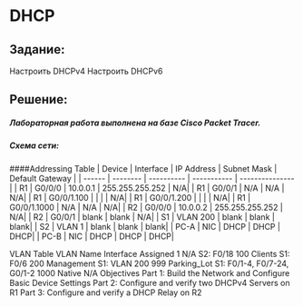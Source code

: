 # DHCP

##  Задание:
Настроить DHCPv4
Настроить DHCPv6

##  Решение:

##### Лабораторная работа выполнена на базе Cisco Packet Tracer.

##### Схема сети:


####Addressing Table
| Device	| Interface	| IP Address |	Subnet Mask	| Default Gateway |
| ------	| --------	| ---------- |	-----------	| --------------- |
| R1	| G0/0/0	| 10.0.0.1	| 255.255.255.252	| N/A| 
| R1	| G0/0/1	| N/A	| N/A	| N/A| 
| R1	| G0/0/1.100	| | | | N/A| 
| R1	| G0/0/1.200	| | | | N/A| 
| R1	| G0/0/1.1000	| N/A	| N/A	| N/A| 
| R2	| G0/0/0	| 10.0.0.2	| 255.255.255.252	| N/A| 
| R2	| G0/0/1	| blank	| blank	| N/A| 
| S1	| VLAN 200	| blank	| blank	| blank| 
| S2	| VLAN 1	| blank	| blank	| blank| 
| PC-A	| NIC	| DHCP	| DHCP	| DHCP| 
| PC-B	| NIC	| DHCP	| DHCP	| DHCP| 

VLAN Table
VLAN	Name	Interface Assigned
1	N/A	S2: F0/18
100	Clients	S1: F0/6
200	Management	S1: VLAN 200 
999	Parking_Lot	S1: F0/1-4, F0/7-24, G0/1-2
1000	Native	N/A
Objectives
Part 1: Build the Network and Configure Basic Device Settings
Part 2: Configure and verify two DHCPv4 Servers on R1
Part 3: Configure and verify a DHCP Relay on R2

